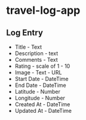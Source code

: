 # travel-log-app

## Log Entry

* Title - Text
* Description - text
* Comments - Text
* Rating - scale of 1 - 10
* Image - Text - URL
* Start Date - DateTime
* End Date - DateTime
* Latitude - Number
* Longitude - Number
* Created At - DateTime
* Updated At - DateTime